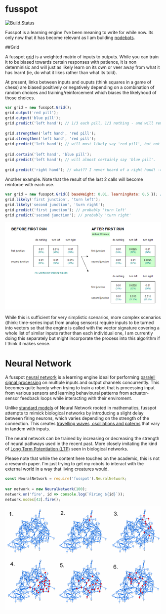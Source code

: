 # fusspot

[![Build Status](https://travis-ci.org/sdesalas/fusspot.svg?branch=master)](https://travis-ci.org/sdesalas/fusspot)

Fusspot is a learning engine I've been meaning to write for while now. Its only now that it has become relevant as I am building [nodebots](http://nodebots.io/).

##Grid

A fusspot [grid](Grid.js) is a weighted matrix of inputs to outputs. While you can train it to be biased towards certain responses with patience, it is non determinisic and will just as likely learn on its own or veer away from what it has learnt (ie, do what it likes rather than what its told). 

At present, links between inputs and ouputs (think squares in a game of chess) are biased positively or negatively depending on a combination of random choices and training/reinforcement which biases the likelyhood of those choices.

```js
var grid = new fusspot.Grid();
grid.output('red pill');
grid.output('blue pill');
grid.predict('left hand'); // 1/3 each pill, 1/3 nothing - and will remember its choice with until told otherwise.

grid.strengthen('left hand', 'red pill');
grid.strengthen('left hand', 'red pill');
grid.predict('left hand'); // will most likely say 'red pill', but not certainly.

grid.certain('left hand', 'blue pill');
grid.predict('left hand'); // will almost certainly say 'blue pill'.

grid.predict('right hand'); // what?? I never heard of a right hand! -> 1/3 each pill, 1/3 nothing
```

Another example. Note that the result of the last 2 calls will become reinforce with each use.

```js
var grid = new fusspot.Grid({ baseWeight: 0.01, learningRate: 0.5 }); // start at 0.01, 50% up/down when learning
grid.likely('first junction', 'turn left');
grid.likely('second junction', 'turn right');
grid.predict('first junction'); // probably 'turn left'
grid.predict('second junction'); // probably 'turn right'
```

![learning.png](learning.png)

While this is sufficient for very simplistic scenarios, more complex scenarios (think: time-series input from analog sensors) require inputs to be turned into vectors so that the engine is called with the vector signature covering a whole list of similar inputs rather than each individual one, I am currently doing this separately but might incorporate the process into this algorithm if I think it makes sense.

# Neural Network 

A fusspot [neural network](NeuralNetwork.js) is a learning engine ideal for performing [paralell signal processing](https://en.wikipedia.org/wiki/Parallel_multidimensional_digital_signal_processing) on multiple inputs and output channels concurrently. This becomes quite handy when trying to train a robot that is processing input from various sensors and learning behavioural patterns from actuator-sensor feedback loops while interacting with their enviroment.

Unlike [standard models](https://en.wikipedia.org/wiki/Types_of_artificial_neural_networks) of Neural Network rooted in mathematics, fusspot attempts to mimick biological networks by introducing a slight delay between firing neurons, which varies depending on the strength of the connection. This creates [travelling waves, oscillations and paterns](https://sdesalas.github.io/fusspot/) that vary in tandem with inputs.

The neural network can be trained by increasing or decreasing the strength of neural pathways used in the recent past. More closely imitating the kind of [Long Term Potentiation (LTP)](https://en.wikipedia.org/wiki/Long-term_potentiation) seen in biological networks.

Please note that while the content here touches on the academic, this is not a research paper. I'm just trying to get my robots to interact with the external world in a way that living creatures would.

```js
const NeuralNetwork = require('fusspot').NeuralNetwork;

var network = new NeuralNetwork(100);
network.on('fire', id => console.log(`Firing ${id}`));
network.nodes[43].fire();
```

![travelling wave](travellingwave.png)
